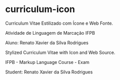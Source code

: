 # curriculum-icon
<p><bold>Curriculum Vitae Estilizado com Ícone e Web Fonte.</bold></p>
<p>Atividade de Linguagem de Marcação IFPB</p>
<p>Aluno: Renato Xavier da Silva Rodrigues</p>
<p></p>
<p><bold>Stylized Curriculum Vitae with Icon and Web Source.</bold></p>
<p>IFPB - Markup Language Course - Exam</p>
<p>Student: Renato Xavier da Silva Rodrigues</p>
